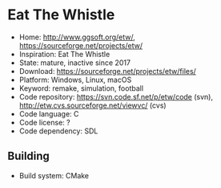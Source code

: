 # Eat The Whistle

- Home: http://www.ggsoft.org/etw/, https://sourceforge.net/projects/etw/
- Inspiration: Eat The Whistle
- State: mature, inactive since 2017
- Download: https://sourceforge.net/projects/etw/files/
- Platform: Windows, Linux, macOS
- Keyword: remake, simulation, football
- Code repository: https://svn.code.sf.net/p/etw/code (svn), http://etw.cvs.sourceforge.net/viewvc/ (cvs)
- Code language: C
- Code license: ?
- Code dependency: SDL

## Building

- Build system: CMake
